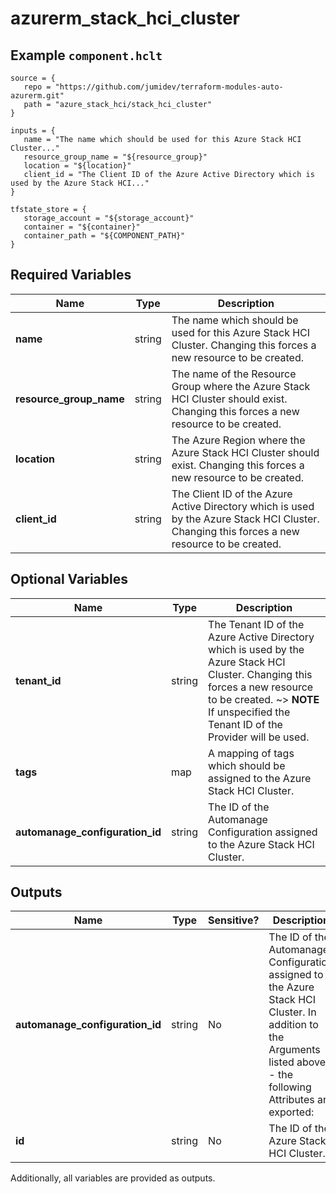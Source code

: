 # azurerm_stack_hci_cluster



## Example `component.hclt`

```hcl
source = {
   repo = "https://github.com/jumidev/terraform-modules-auto-azurerm.git"   
   path = "azure_stack_hci/stack_hci_cluster"   
}

inputs = {
   name = "The name which should be used for this Azure Stack HCI Cluster..."   
   resource_group_name = "${resource_group}"   
   location = "${location}"   
   client_id = "The Client ID of the Azure Active Directory which is used by the Azure Stack HCI..."   
}

tfstate_store = {
   storage_account = "${storage_account}"   
   container = "${container}"   
   container_path = "${COMPONENT_PATH}"   
}

```

## Required Variables

| Name | Type |  Description |
| ---- | --------- |  ----------- |
| **name** | string |  The name which should be used for this Azure Stack HCI Cluster. Changing this forces a new resource to be created. | 
| **resource_group_name** | string |  The name of the Resource Group where the Azure Stack HCI Cluster should exist. Changing this forces a new resource to be created. | 
| **location** | string |  The Azure Region where the Azure Stack HCI Cluster should exist. Changing this forces a new resource to be created. | 
| **client_id** | string |  The Client ID of the Azure Active Directory which is used by the Azure Stack HCI Cluster. Changing this forces a new resource to be created. | 

## Optional Variables

| Name | Type |  Description |
| ---- | --------- |  ----------- |
| **tenant_id** | string |  The Tenant ID of the Azure Active Directory which is used by the Azure Stack HCI Cluster. Changing this forces a new resource to be created. ~> **NOTE** If unspecified the Tenant ID of the Provider will be used. | 
| **tags** | map |  A mapping of tags which should be assigned to the Azure Stack HCI Cluster. | 
| **automanage_configuration_id** | string |  The ID of the Automanage Configuration assigned to the Azure Stack HCI Cluster. | 



## Outputs

| Name | Type | Sensitive? | Description |
| ---- | ---- | --------- | --------- |
| **automanage_configuration_id** | string | No  | The ID of the Automanage Configuration assigned to the Azure Stack HCI Cluster. In addition to the Arguments listed above - the following Attributes are exported: | 
| **id** | string | No  | The ID of the Azure Stack HCI Cluster. | 

Additionally, all variables are provided as outputs.
